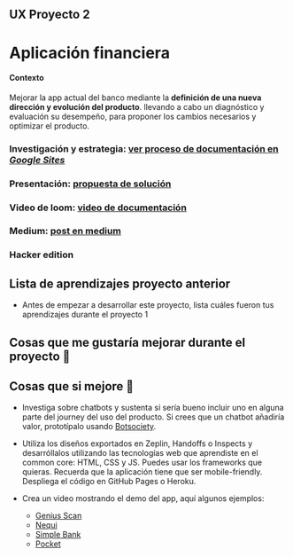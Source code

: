 ## UX Proyecto 2

# Aplicación financiera

#### Contexto

Mejorar la app actual del banco mediante la **definición de una nueva dirección y evolución del producto**. llevando a cabo un diagnóstico y evaluación su desempeño, para proponer los cambios necesarios y optimizar el producto.


### Investigación y estrategia: [ver proceso de documentación en *Google Sites*](https://sites.google.com/view/appfinancial/p%C3%A1gina-principal)

### Presentación: [propuesta de solución](https://docs.google.com/presentation/d/1Iib2CMzeqmwn0M-fPkmXkTX2uJYww4Eof1MEHQYFou8/edit?usp=sharing)

### Video de loom: [video de documentación](https://www.useloom.com)

### Medium: [post en medium](https://medium.com)


### Hacker edition

## Lista de aprendizajes proyecto anterior
- Antes de empezar a desarrollar este proyecto, lista cuáles fueron tus  aprendizajes durante el proyecto 1 

## Cosas que me gustaría mejorar durante el proyecto :pray:

## Cosas que si mejore :muscle:


  
- Investiga sobre chatbots y sustenta si sería bueno incluir uno en alguna parte del journey del uso del producto. Si crees que un chatbot añadiría valor, prototípalo usando [Botsociety](http://bit.ly/ux-chatbot).


- Utiliza los diseños exportados en Zeplin, Handoffs o Inspects y desarróllalos utilizando las tecnologías web que aprendiste en el common core: HTML, CSS y JS. Puedes usar los frameworks que quieras. Recuerda que la aplicación tiene que ser mobile-friendly. Despliega el código en GitHub Pages o Heroku.


- Crea un video mostrando el demo del app, aquí algunos ejemplos:
  - [Genius Scan](https://youtu.be/wKqnB6_Z-J0)
  - [Nequi](https://www.youtube.com/watch?v=BDLAXvSQCZ8)
  - [Simple Bank](https://www.youtube.com/watch?v=0eqD5o6422M)
  - [Pocket](https://www.youtube.com/watch?v=MoJHYNKmS2U)
